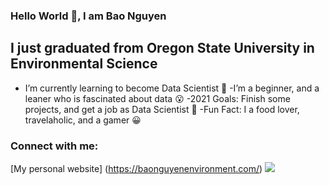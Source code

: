 ### Hello World 👋, I am Bao Nguyen
## I just graduated from Oregon State University in Environmental Science


- I’m currently learning to become Data Scientist 🌱
-I’m a beginner, and a leaner who is fascinated about data 😮
-2021 Goals: Finish some projects, and get a job as Data Scientist 🌻
-Fun Fact: I a food lover, travelaholic, and a gamer 😀

### Connect with me:
[My personal website] (https://baonguyenenvironment.com/)
<img src="{https://img.shields.io/badge/Facebook-1877F2?style=for-the-badge&logo=facebook&logoColor=white}"/>

